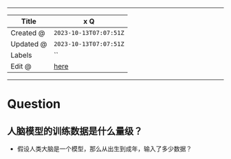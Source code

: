 -----

| Title     | x Q                                                   |
| --------- | ----------------------------------------------------- |
| Created @ | `2023-10-13T07:07:51Z`                                |
| Updated @ | `2023-10-13T07:07:51Z`                                |
| Labels    | \`\`                                                  |
| Edit @    | [here](https://github.com/junxnone/aiwiki/issues/447) |

-----

# Question

## 人脑模型的训练数据是什么量级？

  - 假设人类大脑是一个模型，那么从出生到成年，输入了多少数据？
